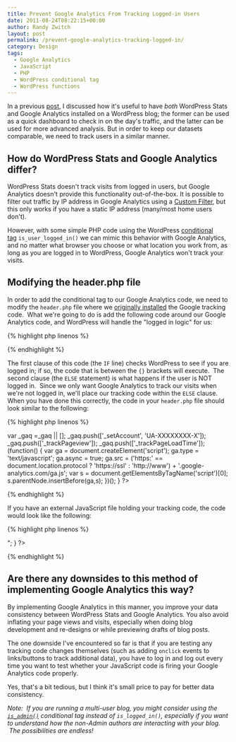 ```yaml
---
title: Prevent Google Analytics From Tracking Logged-in Users
date: 2011-08-24T08:22:15+00:00
author: Randy Zwitch
layout: post
permalink: /prevent-google-analytics-tracking-logged-in/
category: Design
tags:
  - Google Analytics
  - JavaScript
  - PHP
  - WordPress conditional tag
  - WordPress functions
---
```

In a previous <a title="WordPress Stats or Google Analytics?  Yes!" href="http://randyzwitch.com/2011/07/wordpress-stats-or-google-analytics/" target="_blank">post</a>, I discussed how it's useful to have _both_ WordPress Stats and Google Analytics installed on a WordPress blog; the former can be used as a quick dashboard to check in on the day's traffic, and the latter can be used for more advanced analysis. But in order to keep our datasets comparable, we need to track users in a similar manner.

## How do WordPress Stats and Google Analytics differ?

WordPress Stats doesn't track visits from logged in users, but Google Analytics doesn't provide this functionality out-of-the-box. It is possible to filter out traffic by IP address in Google Analytics using a <a title="Custom Filters video - Google Analytics" href="http://services.google.com/analytics/breeze/en/filters/index.html" target="_blank">Custom Filter</a>, but this only works if you have a static IP address (many/most home users don't).

However, with some simple PHP code using the WordPress <a title="WordPress Conditional Tags" href="http://codex.wordpress.org/Conditional_Tags" target="_blank">conditional tag</a> `is_user_logged_in()` we can mimic this behavior with Google Analytics, and no matter what browser you choose or what location you work from, as long as you are logged in to WordPress, Google Analytics won't track your visits.

## Modifying the header.php file

In order to add the conditional tag to our Google Analytics code, we need to modify the `header.php` file where we <a title="Google Analytics for WordPress: Two Methods" href="http://randyzwitch.com/2011/08/google-analytics-for-wordpress/" target="_blank">originally installed</a> the Google tracking code.  What we're going to do is add the following code around our Google Analytics code, and WordPress will handle the "logged in logic" for us:

{% highlight php linenos %}
<?php
if ( is_user_logged_in() ) {
} else {
}
?>
{% endhighlight %}

The first clause of this code (the `IF` line) checks WordPress to see if you are logged in; if so, the code that is between the `{}` brackets will execute.  The second clause (the `ELSE` statement) is what happens if the user is NOT logged in.  Since we only want Google Analytics to track our visits when we're not logged in, we'll place our tracking code within the `ELSE` clause. When you have done this correctly, the code in your `header.php` file should look similar to the following:

{% highlight php linenos %}
<?php
if ( is_user_logged_in() ) {
} else {
<script type="text/javascript">
var _gaq =_gaq || [];
 _gaq.push(['_setAccount', 'UA-XXXXXXXX-X']);
 _gaq.push(['_trackPageview']);
_gaq.push(['_trackPageLoadTime']);
(function() {
 var ga = document.createElement('script');
 ga.type = 'text/javascript';
 ga.async = true;
 ga.src = ('https:' == document.location.protocol ? 'https://ssl' : 'http://www') + '.google-analytics.com/ga.js';
 var s = document.getElementsByTagName('script')[0]; s.parentNode.insertBefore(ga,s);
})();
</script>
}
?>
{% endhighlight %}

If you have an external JavaScript file holding your tracking code, the code would look like the following:

{% highlight php linenos %}
<?php
if ( is_user_logged_in() ) {
} else {
 echo "<script type='text/javascript' src='http://yourdomain.com/your_ga_code_filename.js'></script>";
}
?>
{% endhighlight %}

## Are there any downsides to this method of implementing Google Analytics this way?

By implementing Google Analytics in this manner, you improve your data consistency between WordPress Stats and Google Analytics. You also avoid inflating your page views and visits, especially when doing blog development and re-designs or while previewing drafts of blog posts.

The one downside I've encountered so far is that if you are testing any tracking code changes themselves (such as adding `onclick` events to links/buttons to track additional data), you have to log in and log out every time you want to test whether your JavaScript code is firing your Google Analytics code properly.

Yes, that's a bit tedious, but I think it's small price to pay for better data consistency.

_Note:  If you are running a multi-user blog, you might consider using the [`is_admin()`](http://codex.wordpress.org/Function_Reference/is_admin "is_admin WordPress Conditional Tag") conditional tag instead of `is_logged_in()`, especially if you want to understand how the non-Admin authors are interacting with your blog.  The possibilities are endless!_
